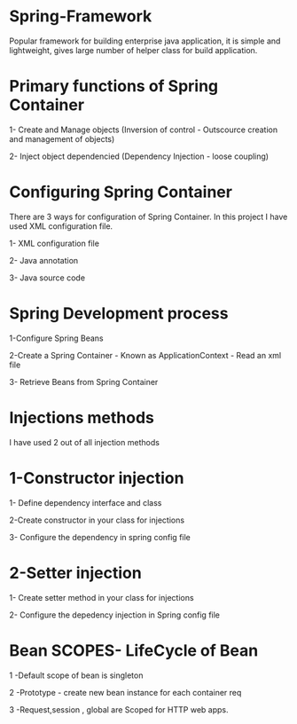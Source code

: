 # Spring-Framework

Popular framework for building enterprise java application, it is simple and lightweight, gives large number of helper class for build application.

# Primary functions of Spring Container
1- Create and Manage objects (Inversion of control - Outscource creation and management of objects)

2- Inject object dependencied (Dependency Injection - loose coupling)

# Configuring Spring Container

 There are 3 ways for configuration of Spring Container. In this project I have used XML configuration file.
 
1- XML configuration file

2- Java annotation 

3- Java source code 

# Spring Development process

1-Configure Spring Beans

2-Create a Spring Container - Known as ApplicationContext - Read an xml file

3- Retrieve Beans from Spring Container

# Injections methods 

I have used 2 out of all injection methods

# 1-Constructor injection

1- Define dependency interface and class

2-Create constructor in your class for injections

3- Configure the dependency in spring config file

# 2-Setter injection

1- Create setter method in your class for injections

2- Configure the depedency injection in Spring config file

# Bean SCOPES- LifeCycle of Bean

1 -Default scope of bean is singleton
 

2 -Prototype - create new bean instance for each container req

3 -Request,session , global are Scoped for HTTP web apps.
 

